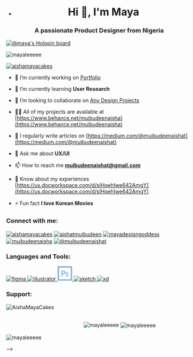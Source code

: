 - <h1 align="center">Hi 👋, I'm Maya</h1>
<h3 align="center">A passionate Product Designer from Nigeria</h3>

[![@maya's Holopin board](https://holopin.io/api/user/board?user=maya)](https://holopin.io/@maya)



<p align="left"> <img src="https://komarev.com/ghpvc/?username=mayaleeeee&label=Profile%20views&color=0e75b6&style=flat" alt="mayaleeeee" /> </p>

<p align="left"> <a href="https://twitter.com/aishamayacakes" target="blank"><img src="https://img.shields.io/twitter/follow/aishamayacakes?logo=twitter&style=for-the-badge" alt="aishamayacakes" /></a> </p>

- 🔭 I’m currently working on [Portfolio](https://www.behance.net/muibudeenaisha)

- 🌱 I’m currently learning **User Research**

- 👯 I’m looking to collaborate on [Any Design Projects](https://www.behance.net/muibudeenaisha)

- 👨‍💻 All of my projects are available at [https://www.behance.net/muibudeenaisha](https://www.behance.net/muibudeenaisha)

- 📝 I regularly write articles on [https://medium.com/@muibudeenaishat](https://medium.com/@muibudeenaishat)

- 💬 Ask me about **UX/UI**

- 📫 How to reach me **muibudeenaishat@gmail.com**

- 📄 Know about my experiences [https://us.docworkspace.com/d/sIHqehIwe642AmgY](https://us.docworkspace.com/d/sIHqehIwe642AmgY)

- ⚡ Fun fact **I love Korean Movies**

<h3 align="left">Connect with me:</h3>
<p align="left">
<a href="https://twitter.com/aishamayacakes" target="blank"><img align="center" src="https://raw.githubusercontent.com/rahuldkjain/github-profile-readme-generator/master/src/images/icons/Social/twitter.svg" alt="aishamayacakes" height="30" width="40" /></a>
<a href="https://linkedin.com/in/aishatmuibudeen" target="blank"><img align="center" src="https://raw.githubusercontent.com/rahuldkjain/github-profile-readme-generator/master/src/images/icons/Social/linked-in-alt.svg" alt="aishatmuibudeen" height="30" width="40" /></a>
<a href="https://instagram.com/mayadesigngoddess" target="blank"><img align="center" src="https://raw.githubusercontent.com/rahuldkjain/github-profile-readme-generator/master/src/images/icons/Social/instagram.svg" alt="mayadesigngoddess" height="30" width="40" /></a>
<a href="https://www.behance.net/muibudeenaisha" target="blank"><img align="center" src="https://raw.githubusercontent.com/rahuldkjain/github-profile-readme-generator/master/src/images/icons/Social/behance.svg" alt="muibudeenaisha" height="30" width="40" /></a>
<a href="https://medium.com/@muibudeenaishat" target="blank"><img align="center" src="https://raw.githubusercontent.com/rahuldkjain/github-profile-readme-generator/master/src/images/icons/Social/medium.svg" alt="@muibudeenaishat" height="30" width="40" /></a>
</p>

<h3 align="left">Languages and Tools:</h3>
<p align="left"> <a href="https://www.figma.com/" target="_blank" rel="noreferrer"> <img src="https://www.vectorlogo.zone/logos/figma/figma-icon.svg" alt="figma" width="40" height="40"/> </a> <a href="https://www.adobe.com/in/products/illustrator.html" target="_blank" rel="noreferrer"> <img src="https://www.vectorlogo.zone/logos/adobe_illustrator/adobe_illustrator-icon.svg" alt="illustrator" width="40" height="40"/> </a> <a href="https://www.photoshop.com/en" target="_blank" rel="noreferrer"> <img src="https://raw.githubusercontent.com/devicons/devicon/master/icons/photoshop/photoshop-line.svg" alt="photoshop" width="40" height="40"/> </a> <a href="https://www.sketch.com/" target="_blank" rel="noreferrer"> <img src="https://www.vectorlogo.zone/logos/sketchapp/sketchapp-icon.svg" alt="sketch" width="40" height="40"/> </a> <a href="https://www.adobe.com/products/xd.html" target="_blank" rel="noreferrer"> <img src="https://cdn.worldvectorlogo.com/logos/adobe-xd.svg" alt="xd" width="40" height="40"/> </a> </p>

<h3 align="left">Support:</h3>
<img align="left" src="https://cdn.buymeacoffee.com/buttons/v2/default-yellow.png" height="50" width="210" alt="AishaMayaCakes" /></a></p><br><br>

<p><img align="left" src="https://github-readme-stats.vercel.app/api/top-langs?username=mayaleeeee&show_icons=true&locale=en&layout=compact" alt="mayaleeeee" /></p>

<p>&nbsp;<img align="center" src="https://github-readme-stats.vercel.app/api?username=mayaleeeee&show_icons=true&locale=en" alt="mayaleeeee" /></p>

<p><img align="center" src="https://github-readme-streak-stats.herokuapp.com/?user=mayaleeeee&" alt="mayaleeeee" /></p>

-->

